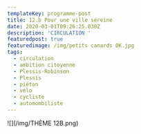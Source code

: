 ```yaml
---
templateKey: programme-post
title: 12.b Pour une ville sereine
date: 2020-03-01T09:26:25.030Z
description: 'CIRCULATION '
featuredpost: true
featuredimage: /img/petits canards OK.jpg
tags:
  - circulation
  - ambition citoyenne
  - Plessis-Robinson
  - Plessis
  - piéton
  - vélo
  - cycliste
  - automombiliste
---
```

![](/img/THÈME 12B.png)

